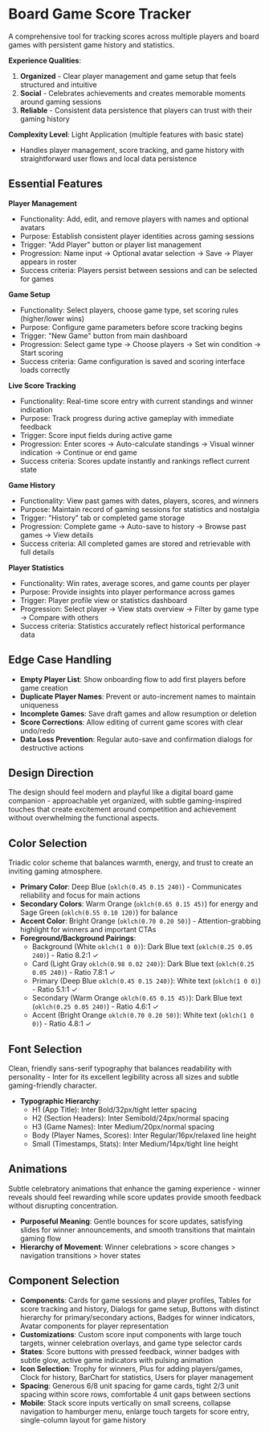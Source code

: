 # Board Game Score Tracker

A comprehensive tool for tracking scores across multiple players and board games with persistent game history and statistics.

**Experience Qualities**: 
1. **Organized** - Clear player management and game setup that feels structured and intuitive
2. **Social** - Celebrates achievements and creates memorable moments around gaming sessions
3. **Reliable** - Consistent data persistence that players can trust with their gaming history

**Complexity Level**: Light Application (multiple features with basic state)
- Handles player management, score tracking, and game history with straightforward user flows and local data persistence

## Essential Features

**Player Management**
- Functionality: Add, edit, and remove players with names and optional avatars
- Purpose: Establish consistent player identities across gaming sessions
- Trigger: "Add Player" button or player list management
- Progression: Name input → Optional avatar selection → Save → Player appears in roster
- Success criteria: Players persist between sessions and can be selected for games

**Game Setup**
- Functionality: Select players, choose game type, set scoring rules (higher/lower wins)
- Purpose: Configure game parameters before score tracking begins
- Trigger: "New Game" button from main dashboard
- Progression: Select game type → Choose players → Set win condition → Start scoring
- Success criteria: Game configuration is saved and scoring interface loads correctly

**Live Score Tracking**
- Functionality: Real-time score entry with current standings and winner indication
- Purpose: Track progress during active gameplay with immediate feedback
- Trigger: Score input fields during active game
- Progression: Enter scores → Auto-calculate standings → Visual winner indication → Continue or end game
- Success criteria: Scores update instantly and rankings reflect current state

**Game History**
- Functionality: View past games with dates, players, scores, and winners
- Purpose: Maintain record of gaming sessions for statistics and nostalgia
- Trigger: "History" tab or completed game storage
- Progression: Complete game → Auto-save to history → Browse past games → View details
- Success criteria: All completed games are stored and retrievable with full details

**Player Statistics**
- Functionality: Win rates, average scores, and game counts per player
- Purpose: Provide insights into player performance across games
- Trigger: Player profile view or statistics dashboard
- Progression: Select player → View stats overview → Filter by game type → Compare with others
- Success criteria: Statistics accurately reflect historical performance data

## Edge Case Handling

- **Empty Player List**: Show onboarding flow to add first players before game creation
- **Duplicate Player Names**: Prevent or auto-increment names to maintain uniqueness
- **Incomplete Games**: Save draft games and allow resumption or deletion
- **Score Corrections**: Allow editing of current game scores with clear undo/redo
- **Data Loss Prevention**: Regular auto-save and confirmation dialogs for destructive actions

## Design Direction

The design should feel modern and playful like a digital board game companion - approachable yet organized, with subtle gaming-inspired touches that create excitement around competition and achievement without overwhelming the functional aspects.

## Color Selection

Triadic color scheme that balances warmth, energy, and trust to create an inviting gaming atmosphere.

- **Primary Color**: Deep Blue (`oklch(0.45 0.15 240)`) - Communicates reliability and focus for main actions
- **Secondary Colors**: Warm Orange (`oklch(0.65 0.15 45)`) for energy and Sage Green (`oklch(0.55 0.10 120)`) for balance
- **Accent Color**: Bright Orange (`oklch(0.70 0.20 50)`) - Attention-grabbing highlight for winners and important CTAs
- **Foreground/Background Pairings**: 
  - Background (White `oklch(1 0 0)`): Dark Blue text (`oklch(0.25 0.05 240)`) - Ratio 8.2:1 ✓
  - Card (Light Gray `oklch(0.98 0.02 240)`): Dark Blue text (`oklch(0.25 0.05 240)`) - Ratio 7.8:1 ✓
  - Primary (Deep Blue `oklch(0.45 0.15 240)`): White text (`oklch(1 0 0)`) - Ratio 5.1:1 ✓
  - Secondary (Warm Orange `oklch(0.65 0.15 45)`): Dark Blue text (`oklch(0.25 0.05 240)`) - Ratio 4.6:1 ✓
  - Accent (Bright Orange `oklch(0.70 0.20 50)`): White text (`oklch(1 0 0)`) - Ratio 4.8:1 ✓

## Font Selection

Clean, friendly sans-serif typography that balances readability with personality - Inter for its excellent legibility across all sizes and subtle gaming-friendly character.

- **Typographic Hierarchy**: 
  - H1 (App Title): Inter Bold/32px/tight letter spacing
  - H2 (Section Headers): Inter Semibold/24px/normal spacing  
  - H3 (Game Names): Inter Medium/20px/normal spacing
  - Body (Player Names, Scores): Inter Regular/16px/relaxed line height
  - Small (Timestamps, Stats): Inter Medium/14px/tight line height

## Animations

Subtle celebratory animations that enhance the gaming experience - winner reveals should feel rewarding while score updates provide smooth feedback without disrupting concentration.

- **Purposeful Meaning**: Gentle bounces for score updates, satisfying slides for winner announcements, and smooth transitions that maintain gaming flow
- **Hierarchy of Movement**: Winner celebrations > score changes > navigation transitions > hover states

## Component Selection

- **Components**: Cards for game sessions and player profiles, Tables for score tracking and history, Dialogs for game setup, Buttons with distinct hierarchy for primary/secondary actions, Badges for winner indicators, Avatar components for player representation
- **Customizations**: Custom score input components with large touch targets, winner celebration overlays, and game type selector cards
- **States**: Score buttons with pressed feedback, winner badges with subtle glow, active game indicators with pulsing animation
- **Icon Selection**: Trophy for winners, Plus for adding players/games, Clock for history, BarChart for statistics, Users for player management
- **Spacing**: Generous 6/8 unit spacing for game cards, tight 2/3 unit spacing within score rows, comfortable 4 unit gaps between sections
- **Mobile**: Stack score inputs vertically on small screens, collapse navigation to hamburger menu, enlarge touch targets for score entry, single-column layout for game history